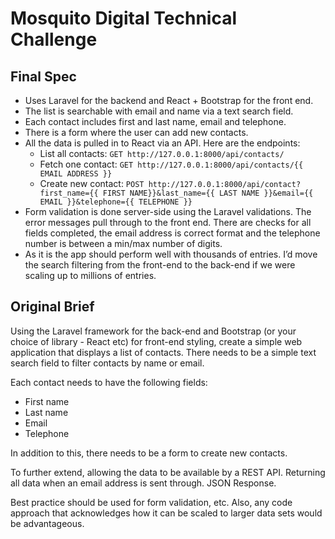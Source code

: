# Mosquito Digital Technical Challenge

## Final Spec

- Uses Laravel for the backend and React + Bootstrap for the front end. 
- The list is searchable with email and name via a text search field. 
- Each contact includes first and last name, email and telephone. 
- There is a form where the user can add new contacts. 
- All the data is pulled in to React via an API. Here are the endpoints:
  - List all contacts: `GET http://127.0.0.1:8000/api/contacts/`
  - Fetch one contact: `GET http://127.0.0.1:8000/api/contacts/{{ EMAIL ADDRESS }}`
  - Create new contact: `POST http://127.0.0.1:8000/api/contact?first_name={{ FIRST NAME}}&last_name={{ LAST NAME }}&email={{ EMAIL }}&telephone={{ TELEPHONE }}`
- Form validation is done server-side using the Laravel validations. The error messages pull through to the front end. There are checks for all fields completed, the email address is correct format and the telephone number is between a min/max number of digits. 
- As it is the app should perform well with thousands of entries. I’d move the search filtering from the front-end to the back-end if we were scaling up to millions of entries. 

## Original Brief

Using the Laravel framework for the back-end and Bootstrap (or your choice of library - React etc) for front-end styling, create a simple web application that displays a list of contacts. There needs to be a simple text search field to filter contacts by name or email.

Each contact needs to have the following fields:

- First name
- Last name
- Email
- Telephone

In addition to this, there needs to be a form to create new contacts.

To further extend, allowing the data to be available by a REST API. Returning all data when an email address is sent through. JSON Response.

Best practice should be used for form validation, etc. Also, any code approach that acknowledges how it can be scaled to larger data sets would be advantageous. 
